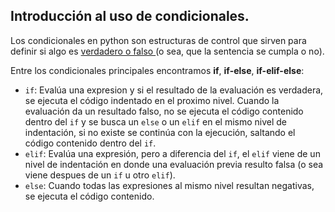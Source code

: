 ## Introducción al uso de condicionales.

Los condicionales en python son estructuras de control que sirven para definir si algo es <a href=https://es.wikipedia.org/wiki/Tipo_de_dato_l%C3%B3gico> verdadero o falso </a> (o sea, que la sentencia se cumpla o no).

Entre los condicionales principales encontramos **if**, **if-else**, **if-elif-else**:
          
  * `if`: Evalúa una expresion y si el resultado de la evaluación es verdadera, se ejecuta el código indentado en el proximo nivel. Cuando la evaluación da un resultado falso, no se ejecuta el código contenido dentro del `if` y se busca un `else` o un `elif` en el mismo nivel de indentación, si no existe se continúa con la ejecución, saltando el código contenido dentro del `if`.
  * `elif`: Evalúa una expresión, pero a diferencia del `if`, el `elif` viene de un nivel de indentación en donde una evaluación previa resulto falsa (o sea viene despues de un `if` u otro `elif`).
  * `else`: Cuando todas las expresiones al mismo nivel resultan negativas, se ejecuta el código contenido. 

